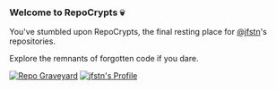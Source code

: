 ### Welcome to RepoCrypts 💀

You've stumbled upon RepoCrypts, the final resting place for [@jfstn](https://github.com/jfstn)'s repositories.

Explore the remnants of forgotten code if you dare.

[![Repo Graveyard](https://img.shields.io/badge/Repo%20Graveyard-%F0%9F%92%80-ff69b4)](https://github.com/repocrypts)
[![jfstn's Profile](https://img.shields.io/badge/jfstn-Profile-blue)](https://github.com/jfstn)
